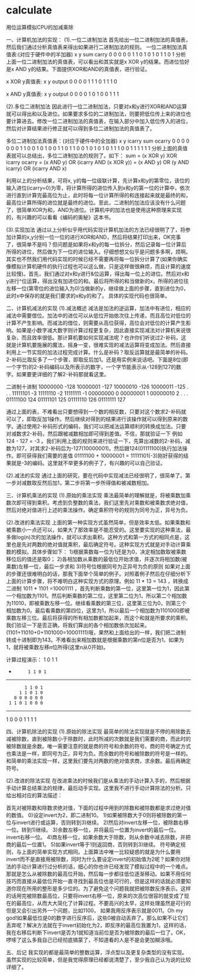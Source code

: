 # calculate
用位运算模拟CPU的加减乘除

一、计算机加法的实现：
(1).一位二进制加法
首先给出一位二进制加法的真值表，然后我们通过分析真值表来得出如果进行二进制加法的规则。
一位二进制加法真值表:(对应于硬件中的半加器)
x y sum carry
0 0 0 0
0 1 1 0
1 0 1 0
1 1 0 1
分析上面一位二进制加法的真值表，可以看出和其实就是x XOR y的结果。而进位恰好是x AND y的结果。下面提供XOR和AND的真值表，进行验证。
 
x XOR y真值表:
x y output
0 0 0
0 1 1
1 0 1
1 1 0

x AND y真值表:
x y output
0 0 0
0 1 0
1 0 0
1 1 1

(2).多位二进制加法
因此进行一位二进制加法，只要对x和y进行XOR和AND运算就可以得出和以及进位。如果要求多位的二进制加法，则要把低位传上来的进位也要计算进去。修改一位二进制加法的真值表，在输入部分中加入低位传入的进位，然后对计算结果进行修正就可以得到多位二进制加法的真值表了。
 
多位二进制加法真值表：(对应于硬件中的全加器)
x y icarry sum ocarry
0 0 0 0 0
0 0 1 1 0
0 1 0 1 0
0 1 1 0 1
1 0 0 1 0
1 0 1 0 1
1 1 0 0 1
1 1 1 1 1
分析上面的真值表就可以总结出，多位二进制加法的规则了。如下：
sum = (x XOR y) XOR icarry
ocarry = (x AND y) OR (icarry AND (x XOR y)) = (x AND y) OR (y AND icarry) OR (icarry AND x)
 
利用以上的分析结果，可将x, y的每一位级联计算，先计算x和y的第零位，该位的输入进位(icarry=0)为零，将计算所得的进位传入到x和y的第一位的计算中，依次进行直到计算完最高位为止，此时将每一位计算所得的和连接起来就是最终的和，最高位计算所得的进位就是最终的进位。至此，二进制的加法应该没有什么问题了，很简单XOR为和，AND为进位。计算机中的加法也是使用这种原理来实现的，有兴趣的可以看看《编码的奥秘》这本书。
 
(3).实现加法
通过以上分析似乎用代码实现计算机加法的方法已经很明了了，将参加计算的x,y分别一位一位的进行XOR和AND，然后将结果打印出来，OK完事了，很简单不是吗？但问题是如果将x和y的每一位拆分，然后记录每一位计算后所得的进位，然后做为下一位的进位输入。仔细想想又似乎是问题多多啊，烦啊。其实也不然我们用代码实现的时候已经不需要再将每一位拆分计算了(如果你确实像模拟计算机硬件的执行过程也可以这么做，只是这样做很麻烦，而且计算的速度比较慢)。首先，我们通过对x和y进行&位运算，得出每一位上的进位。然后对x和y进行^位运算，得出没有加进位的和。最后将所得的和当做新的x，所得的进位往左移一位(第零位的进位输入为0)当做新的y，继续做上面的步骤，直到进位为0，此时x中保存的就是我们要求的x和y的和了。
具体的实现代码也很简单。

二、计算机减法的实现
(1).减法概述
减法是加法的逆运算，加法中有进位，相应的减法中需要借位。加法中的进位可以从低位开始依次往上传递，而且高位对低位的计算不产生影响。而减法的借位，则需要从高位获得，高位会对低位的计算产生影响。如果是小数字减大数字则计算过程更复杂，因此直接实现减法对计算机来说很复杂，而且效率很低。那计算机要如何实现减法呢？也许你们听说过2-补码，这就是计算机要施展的魔法，摇身一变，很难实现的减法运算将变成加法。然后直接利用上一节实现的加法过程完成计算。什么是补码？取反运算就是最简单的补码。2-补码比取反多了一个步骤，即取反后加1。还是用实例来说话吧。下面是8位(即一个字节)的2-补码编码以及所表示的数字，一个字节能表示从-128到127的数字。如果要更详细的了解2-补码那就看这里。
 
二进制十进制
10000000   -128
10000001   -127
10000010   -126
10000011   -125
.
.
.
11111101   -3
11111110   -2
11111111   -1
00000000   0
00000001   1
00000010   2
.
.
.
01111100   124
01111101   125
01111110   126
01111111   127
 
通过上面的表，不难看出只要想得到一个数的相反数，只要对这个数求2-补码就可以了，即取反加1操作。然后继续对得到的结果进行该操作就可以得到原来的数字。通过使用2-补码形式的编码，我们可以把减法运算顺利的转换成加法。只要对减数求2-补码，然后跟被减数相加即可得到差值。不信，那就验证一下 例如 124 - 127 = -3 。我们利用上面的规则来进行验证一下，先算出减数的2-补码，减数为127，对其求2-补码后为-127(10000001)。然后跟124(01111100)执行加法操作。即可获得我们需要的差值 01111100 + 10000001 = 11111101(-3)刚好获得的结果就是-3的编码。这里就不举更多的例子了，有兴趣的可以自己验证。
 
(2).减法的实现
通过上面的研究，要在代码中实现减法已经很明了，很简单了。第一步对减数取反然后加1，第二步将第一步所得值和被减数相加。
 
三、计算机乘法的实现
(1).原始的乘法实现
乘法最简单的理解就是，将被乘数加乘数次即可得到乘积。考虑到负整数的乘法，我们这里先对乘数和被乘数求绝对值，然后对绝对值进行上述的乘法操作。确定乘积符号的规则为同号为正，异号为负。

(2).改进的乘法实现
上面的第一种实现方式虽然简单，但是效率太低。如果乘数和被乘数小一点还可以，如果大了那效率是不能忍受的。这里要实现的这种乘法，最多做log(n)次的加法操作，就可以求出乘积。这种方式和第一方式的相同点是，这里也是先对两数的绝对值就乘积，最后确定符号。这种实现方式就是对手动计算乘数的模拟。具体步骤如下：
1)根据乘数每一位为1还是为0，决定相加数取被乘数移位后的值还是取0；
2)各相加数从乘数的最低位开始求值，并逐次将相加数(被乘数)左移一位，最后一步求和
3)符号位根据同号为正异号为负的原则
如果对上面的步骤还很难明白的话，那我下面举个简单的例子。对照着例子然后在仔细分析下上面的计算步骤，将不难明白这种实现方式的原理。例如 11 * 13 = 143 ，转换成二进制 1011 * 1101 =10001111 ，首先判断乘数的第一位，这里第一位为1，因此第一个相加数为1101。然后判断乘数的第二位，这里第二位为1，所以第二个相加数为11010，即被乘数左移一位。继续看乘数的第三位，这里第三位为0，则第三个相加数为0。最后看乘数的第四位，这里为1，所以最后一个相加数为1101000即被乘数左移三位。最后将获得的所有相加数都加起来，而这个和就是所要求的乘积。我们验证一下是否正确，将我们算出的各个相加数依次加起来。(1101+11010+0+1101000=10001111)哦，果然和上面给出的一样，我们把二进制转成十进制即为143。不难看出来相加数就是根据乘数的第n位是否为1，如果为1，就将被乘数左移n位所得(这里n从0开始)。
 
计算过程演示： 
           1 0 1 1
*          1 1 0 1
 ------------------
           1 1 0 1
         1 1 0 1 0
       0 0 0 0 0 0
     1 1 0 1 0 0 0
 ------------------
   1 0 0 0 1 1 1 1

四、计算机除法的实现
(1).原始的除法实现
最简单的除法实现就是不停的用除数去减被除数，直到被除数小于除数时，此时所减的次数就是我们需要的商，而此时的被除数就是余数。唯一需要注意的就是商的符号和余数的符号。商的符号确定方式也乘法是一样，即同号为正，异号为负。而余数的符号和被除数的符号是一样的。和简单的乘法实现一样，这里我们要先对两数的绝对值求商，求余数。最后再确定符号。

(2).改进的除法实现
在改进乘法的时候我们是从乘法的手动计算入手的，然后根据手动计算总结乘法的规律，最后动手实现。这里我不进行手动计算除法的分析。只给出相对应的算法描述：
 
首先对被除数和除数求绝对值，下面的过程中用到的除数和被除数都是求过绝对值的数值。
0)设定invert为2，即二进制10。
1)如果被除数大于0则将被除数的第一位与invert进行或运算，否则转到3)继续。
2)然后对invert左移一位，被除数右移一位。转到1)继续。
3)余数左移一位，并将最后一位置为invert的最后一位。invert右移一位。
4)商左移一位，如果余数大于除数，则从余数中减去除数，并把商的最后一位置1。
5)如果invert等于1则返回商，否则转到3)继续。
符号确定规则，与上面的简单实现方式相同。上面算法中唯一比较疑惑的就是为什么要用invert而不是直接用被除数，同时为什么要设定invert的初始值为2呢？如果你对除法的手动计算进行过分析的话，细心的你也许已经发现了模拟过程中的一个难点。那就是怎么从被除数的最高位开始，然后每一步都往低位逐渐移动。如果不用任何技巧而直接从最低位开始一直寻找到最高位也是可行的，但是这样的话就必须要知道你现在所用的整形是多少位的。为了避免这个问题我就把被除数反序表示。这样的话用完被除数最高位，只要将invert右移一位，原来的次高位很容的就变成了现在的最高位，从而大大简化了计算过程。不要高兴的太早，这样处理虽然是可行的但是又会引出另外一个问题，比如1100， 如果我用反序表示就是0011。Oh my god!如果最低位是0的数字进行反序后，这些0被自动丢弃了。那么如果不让它们丢弃呢？解决方法就在于invert初始化为2，即反序的最高位我置为1，这样的话，我在右移后判断下invert是否为1就知道当前位是否为被除数的最后一位了。OK，啰嗦了这么多我自己已经彻底搞蒙了，不知道看的人是不是会更加糊涂哦。

五、后记
我实现的都是最简单的整数运算，浮点型以及更复杂类型的没有实现。虽然实现的比较简单，但是我觉得原理已经都说清楚了，至少我自己认为说的比较详细了。
